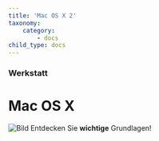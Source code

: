 ```yaml
---
title: 'Mac OS X 2'
taxonomy:
    category:
        - docs
child_type: docs
---
```


### Werkstatt

# Mac OS X

![Bild](http://tacamo.ch/byod/resources/osx.jpeg)
Entdecken Sie **wichtige** Grundlagen!

